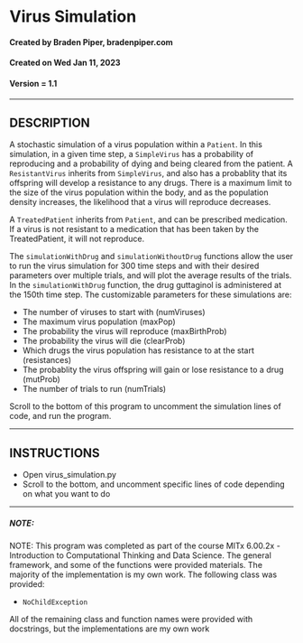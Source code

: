 # Virus Simulation
#### Created by Braden Piper, bradenpiper.com
#### Created on Wed Jan 11, 2023
#### Version = 1.1
---
## DESCRIPTION
A stochastic simulation of a virus population within a `Patient`. In this
simulation, in a given time step, a `SimpleVirus` has a probability of
reproducing and a probability of dying and being cleared from the patient.
A `ResistantVirus` inherits from `SimpleVirus`, and also has a probablity that
its offspring will develop a resistance to any drugs.
There is a maximum limit to the size of the virus population within the body,
and as the population density increases, the likelihood that a virus will
reproduce decreases.

A `TreatedPatient` inherits from `Patient`, and can be prescribed medication.
If a virus is not resistant to a medication that has been taken by the
TreatedPatient, it will not reproduce.

The `simulationWithDrug` and `simulationWithoutDrug` functions allow the user
to run the virus simulation for 300 time steps and with their desired parameters
over multiple trials, and will plot the average results of the trials. In the
`simulationWithDrug` function, the drug guttaginol is administered at the 150th time step.
The customizable parameters for these simulations are:
* The number of viruses to start with (numViruses)
* The maximum virus population (maxPop)
* The probability the virus will reproduce (maxBirthProb)
* The probability the virus will die (clearProb)
* Which drugs the virus population has resistance to at the start (resistances)
* The probablity the virus offspring will gain or lose resistance to a drug (mutProb)
* The number of trials to run (numTrials)

Scroll to the bottom of this program to uncomment the simulation lines of code, and run the program.

---
## INSTRUCTIONS
* Open virus_simulation.py
* Scroll to the bottom, and uncomment specific lines of code depending on what you want to do
---
##### NOTE:
NOTE: This program was completed as part of the course MITx 6.00.2x - Introduction
to Computational Thinking and Data Science. The general framework, and some
of the functions were provided materials. The majority of the implementation is
my own work.
The following class was provided:
* `NoChildException`

All of the remaining class and function names were provided with docstrings,
but the implementations are my own work